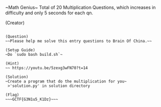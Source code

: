 ~Math Genius~
Total of 20 Multiplication Questions, which increases in difficulty and only 5 seconds for each qn.

(Creator)
~~~By @WhIteLIght~~~

(Question)
~~Please help me solve this entry questions to Brain Of China.~~

(Setup Guide)
~Do `sudo bash build.sh`~

(Hint)
~~ https://youtu.be/5zexg3wFN70?t=14

(Solution)
~Create a program that do the multiplication for you~
 >'solution.py' in solution directory

(Flag)
~~~GCTF{G3N1u5_K1Dz}~~~


